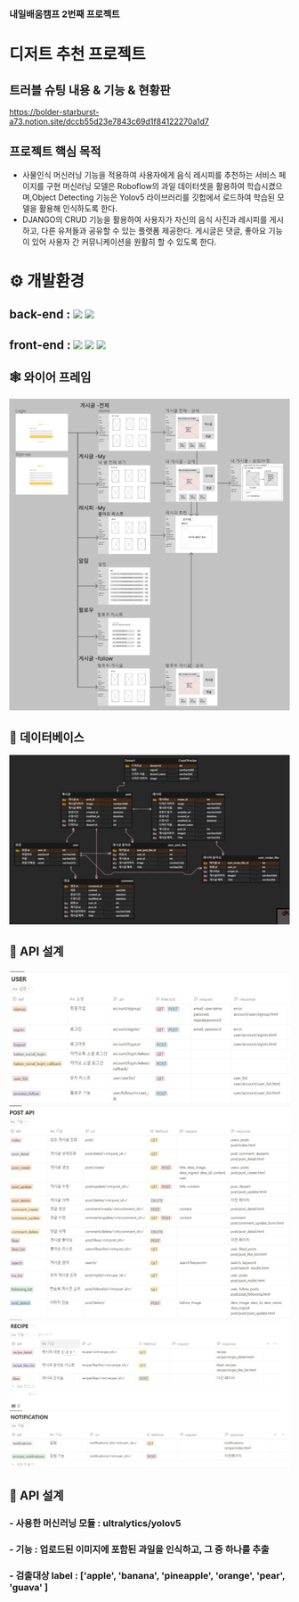 ### 내일배움캠프 2번째 프로젝트
# 디저트 추천 프로젝트
## 트러블 슈팅 내용 & 기능 & 현황판
https://bolder-starburst-a73.notion.site/dccb55d23e7843c69d1f84122270a1d7
## ****프로젝트 핵심 목적****
- 사물인식 머신러닝 기능을 적용하여 사용자에게 음식 레시피를 추천하는 서비스 페이지를 구현
머신러닝 모델은 Roboflow의 과일 데이터셋을 활용하여 학습시켰으며,Object Detecting 기능은 Yolov5 라이브러리를 깃헙에서 로드하여 학습된 모델을 활용해 인식하도록 한다.
-  DJANGO의 CRUD 기능을 활용하여 사용자가 자신의 음식 사진과 레시피를 게시하고, 다른 유저들과 공유할 수 있는 플랫폼 제공한다. 게시글은 댓글, 좋아요 기능이 있어 사용자 간 커뮤니케이션을 원활히 할 수 있도록 한다.
# ⚙ 개발환경
## back-end : <img src="https://img.shields.io/badge/python-3.10.7-3776AB?style=for-the-badge&logo=python&logoColor=white"> <img src="https://img.shields.io/badge/django-092E20?style=for-the-badge&logo=django&logoColor=white">

## front-end : <img src="https://img.shields.io/badge/html5-E34F26?style=for-the-badge&logo=html5&logoColor=white"> <img src="https://img.shields.io/badge/css-1572B6?style=for-the-badge&logo=css3&logoColor=white"> <img src="https://img.shields.io/badge/javascript-F7DF1E?style=for-the-badge&logo=javascript&logoColor=black"> 

## ****🕸 와이어 프레임****
![ex_screenshot](./img/wireframe.PNG)
## ****🎯 데이터베이스****
![ex_screenshot](./img/erd.PNG)
## ****🎨 API 설계****
![ex_screenshot](./img/API5.PNG)
![ex_screenshot](./img/API6.PNG)
![ex_screenshot](./img/API7.PNG)
![ex_screenshot](./img/API8.PNG)

## ****🎨 API 설계****
### - 사용한 머신러닝 모듈 : ultralytics/yolov5
### - 기능 : 업로드된 이미지에 포함된 과일을 인식하고, 그 중 하나를 추출
### - 검출대상 label : ['apple', 'banana', 'pineapple', 'orange', 'pear', 'guava' ]
